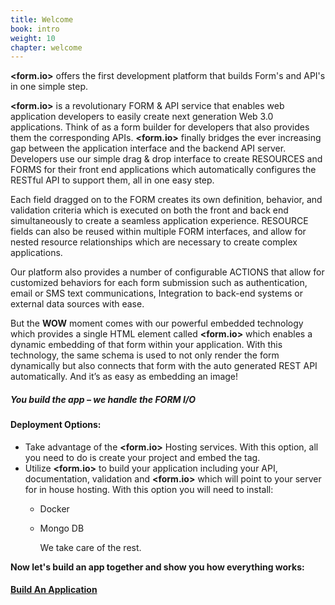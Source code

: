 ```yaml
---
title: Welcome
book: intro
weight: 10
chapter: welcome
---
```


**&lt;<span class="text-primary">form</span>.<span class="text-secondary">io</span>&gt;** offers the first development platform that builds Form's and API's in one simple step.</p> **&lt;<span class="text-primary">form</span>.<span class="text-secondary">io</span>&gt;** is a revolutionary FORM & API service that enables web application developers to easily create next generation Web 3.0 applications. Think of  as a form builder for developers that also provides them the corresponding APIs. **&lt;form.io&gt;**  finally bridges the ever increasing gap between the application interface and the backend API server.  Developers use our simple drag & drop interface to create RESOURCES  and FORMS for their front end applications which automatically configures the RESTful API to support them, all in one easy step.

Each field dragged on to the FORM creates its own definition, behavior, and validation criteria which is executed on both the front and back end simultaneously to create a seamless application experience. RESOURCE fields can also be reused within multiple FORM interfaces, and allow for nested resource relationships which are necessary to create complex applications.

Our platform also provides a number of configurable ACTIONS that allow for customized behaviors for each form submission such as authentication, email or SMS text communications, Integration to back-end systems or external data sources with ease.

But the **WOW** moment comes with our powerful embedded technology which provides a single HTML element called **&lt;form.io&gt;**  which enables a dynamic embedding of that form within your application.  With this technology, the same schema is used to not only render the form dynamically but also connects that form with the auto generated REST API automatically.  And it’s as easy as embedding an image!

##### You build the app – ***we handle the FORM I/O***

#### Deployment Options:
- Take advantage of the **&lt;form.io&gt;** Hosting services.  With this option, all you need to do is create your project and embed the tag.
- Utilize **&lt;form.io&gt;** to build your application including your API, documentation, validation and **&lt;form.io&gt;** which will point to your server for in house hosting.  With this option you will need to install:
  - Docker
  - Mongo DB

    We take care of the rest.


**Now let's build an app together and show you how everything works:**

#### [**Build An Application**](http://help.form.io/start)
